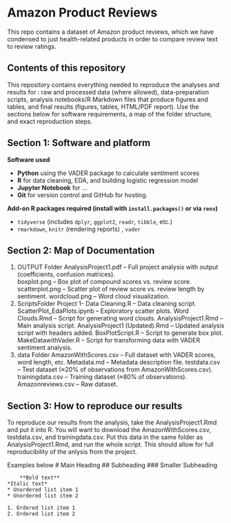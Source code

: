 # Amazon Product Reviews
This repo contains a dataset of Amazon product reviews, which we have condensed to just health-related products in order to compare review text to review ratings. 

## Contents of this repository
This repository contains everything needed to reproduce the analyses and results for **<Amazon Product Reviews>**: raw and processed data (where allowed), data-preparation scripts, analysis notebooks/R Markdown files that produce figures and tables, and final results (figures, tables, HTML/PDF report). Use the sections below for software requirements, a map of the folder structure, and exact reproduction steps.

## Section 1: Software and platform
**Software used**
- **Python** using the VADER package to calculate sentiment scores
- **R** for data cleaning, EDA, and building logistic regression model
- **Jupyter Notebook** for ...
- **Git** for version control and GitHub for hosting.

**Add-on R packages required (install with `install.packages()` or via `renv`)**
- `tidyverse` (includes `dplyr`, `ggplot2`, `readr`, `tibble`, etc.)
- `rmarkdown`, `knitr` (rendering reports) , `vader`

## Section 2: Map of Documentation
1. OUTPUT Folder
AnalysisProject1.pdf – Full project analysis with output (coefficients, confusion matrices). <br>
boxplot.png – Box plot of compound scores vs. review score.
scatterplot.png – Scatter plot of review score vs. review length by sentiment.
wordcloud.png – Word cloud visualization.
2. ScriptsFolder
Project 1- Data Cleaning.R – Data cleaning script.
ScatterPlot_EdaPlots.ipynb – Exploratory scatter plots.
Word Clouds.Rmd – Script for generating word clouds.
AnalysisProject1.Rmd – Main analysis script.
AnalysisProject1 (Updated).Rmd – Updated analysis script with headers added.
BoxPlotScript.R – Script to generate box plot.
MakeDatawithVader.R – Script for transforming data with VADER sentiment analysis.
3. data Folder
AmazonWithScores.csv – Full dataset with VADER scores, word length, etc.
Metadata.md – Metadata description file.
testdata.csv – Test dataset (≈20% of observations from AmazonWithScores.csv).
trainingdata.csv – Training dataset (≈80% of observations).
Amazonreviews.csv – Raw dataset.

## Section 3: How to reproduce our results
To reproduce our results from the analysis, take the AnalysisProject1.Rmd and put it into R. You will want to download the AmazonWithScores.csv, testdata.csv, and trainingdata.csv. Put this data in the same folder as AnalysisProject1.Rmd, and run the whole script. This should allow for full reproducibility of the anlysis from the project.


Examples below
    # Main Heading
    ## Subheading
    ### Smaller Subheading

        **Bold text**
    *Italic text*
    * Unordered list item 1
    * Unordered list item 2

    1. Ordered list item 1
    2. Ordered list item 2
